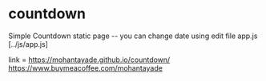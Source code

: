 # countdown
Simple Countdown static page --
you can change date using edit file app.js [../js/app.js]

link = https://mohantayade.github.io/countdown/
https://www.buymeacoffee.com/mohantayade
